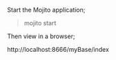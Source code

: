 Start the Mojito application;

> mojito start

Then view in a browser;

http://localhost:8666/myBase/index
